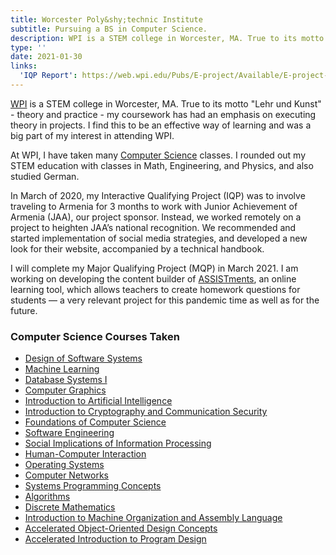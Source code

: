 ```yaml
---
title: Worcester Poly&shy;technic Institute
subtitle: Pursuing a BS in Computer Science.
description: WPI is a STEM college in Worcester, MA. True to its motto "Lehr und Kunst" - theory and practice - my coursework has had an emphasis on executing theory in projects. I find this to be an effective way of learning and was a big part of my interest in attending WPI. At WPI, I have taken many Computer Science classes. I rounded out my STEM education with classes in Math, Engineering, and Physics, and also studied German.
type: ''
date: 2021-01-30
links:
  'IQP Report': https://web.wpi.edu/Pubs/E-project/Available/E-project-051520-172624/unrestricted/Improving_the_Recognition_of_Junior_Achievement_of_Armenia.pdf
---
```

<a href="https://www.wpi.edu/">WPI</a> is a STEM college in Worcester, MA. True to its motto "Lehr und Kunst" - theory and practice - my coursework has had an emphasis on executing theory in projects. I find this to be an effective way of learning and was a big part of my interest in attending WPI.

At WPI, I have taken many <a href="https://www.wpi.edu/academics/departments/computer-science">Computer Science</a> classes. I rounded out my STEM education with classes in Math, Engineering, and Physics, and also studied German.

In March of 2020, my Interactive Qualifying Project (IQP) was to involve traveling to Armenia for 3 months to work with Junior Achievement of Armenia (JAA), our project sponsor. Instead, we worked remotely on a project to heighten JAA’s national recognition. We recommended and started implementation of social media strategies, and developed a new look for their website, accompanied by a technical handbook.

I will complete my Major Qualifying Project (MQP) in March 2021. I am working on developing the content builder of <a href="https://new.assistments.org/">ASSISTments</a>, an online learning tool, which allows teachers to create homework questions for students — a very relevant project for this pandemic time as well as for the future.

### Computer Science Courses Taken
- [Design of Software Systems](https://www.wpi.edu/academics/calendar-courses/course-descriptions/17851/computer-science#CS-509)
- [Machine Learning](https://www.wpi.edu/academics/calendar-courses/course-descriptions/17851/computer-science#CS-4342)
- [Database Systems I](https://www.wpi.edu/academics/calendar-courses/course-descriptions/17851/computer-science#CS-3431)
- [Computer Graphics](https://www.wpi.edu/academics/calendar-courses/course-descriptions/17851/computer-science#CS-4731)
- [Introduction to Artificial Intelligence](https://www.wpi.edu/academics/calendar-courses/course-descriptions/17851/computer-science#CS-4341)
- [Introduction to Cryptography and Communication Security](https://www.wpi.edu/academics/calendar-courses/course-descriptions/17851/computer-science#CS-4801)
- [Foundations of Computer Science](https://www.wpi.edu/academics/calendar-courses/course-descriptions/17851/computer-science#CS-4241)
- [Software Engineering](https://www.wpi.edu/academics/calendar-courses/course-descriptions/17851/computer-science#CS-3733)
- [Social Implications of Information Processing](https://www.wpi.edu/academics/calendar-courses/course-descriptions/17851/computer-science#CS-3043)
- [Human-Computer Interaction](https://www.wpi.edu/academics/calendar-courses/course-descriptions/17851/computer-science#CS-3041)
- [Operating Systems](https://www.wpi.edu/academics/calendar-courses/course-descriptions/17851/computer-science#CS-3013)
- [Computer Networks](https://www.wpi.edu/academics/calendar-courses/course-descriptions/17851/computer-science#CS-3516)
- [Systems Programming Concepts](https://www.wpi.edu/academics/calendar-courses/course-descriptions/17851/computer-science#CS-2303)
- [Algorithms](https://www.wpi.edu/academics/calendar-courses/course-descriptions/17851/computer-science#CS-2223)
- [Discrete Mathematics](https://www.wpi.edu/academics/calendar-courses/course-descriptions/17851/computer-science#CS-2022)
- [Introduction to Machine Organization and Assembly Language](https://www.wpi.edu/academics/calendar-courses/course-descriptions/17851/computer-science#CS-2011)
- [Accelerated Object-Oriented Design Concepts](https://www.wpi.edu/academics/calendar-courses/course-descriptions/17851/computer-science#CS-2103)
- [Accelerated Introduction to Program Design](https://www.wpi.edu/academics/calendar-courses/course-descriptions/17851/computer-science#CS-1102)
